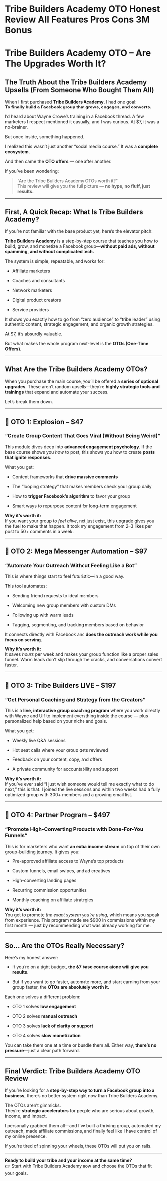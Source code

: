 # Tribe Builders Academy OTO Honest Review All Features Pros Cons 3M Bonus
<h1 class="" data-start="353" data-end="410">Tribe Builders Academy OTO – Are The Upgrades Worth It?</h1>
<h2 class="" data-start="412" data-end="500">The Truth About the Tribe Builders Academy Upsells (From Someone Who Bought Them All)</h2>
<p class="" data-start="502" data-end="643">When I first purchased <strong data-start="525" data-end="551">Tribe Builders Academy</strong>, I had one goal:<br data-start="568" data-end="571" /><strong data-start="571" data-end="643">To finally build a Facebook group that grows, engages, and converts.</strong></p>
<p class="" data-start="645" data-end="801">I’d heard about Wayne Crowe’s training in a Facebook thread. A few marketers I respect mentioned it casually, and I was curious. At $7, it was a no-brainer.</p>
<p class="" data-start="803" data-end="839">But once inside, something happened.</p>
<p class="" data-start="841" data-end="932">I realized this wasn’t just another “social media course.” It was a <strong data-start="909" data-end="931">complete ecosystem</strong>.</p>
<p class="" data-start="934" data-end="987">And then came the <strong data-start="952" data-end="966">OTO offers</strong> — one after another.</p>
<p class="" data-start="989" data-end="1016">If you’ve been wondering:</p>

<blockquote data-start="1017" data-end="1149">
<p class="" data-start="1018" data-end="1149">“Are the Tribe Builders Academy OTOs worth it?”<br data-start="1065" data-end="1068" />This review will give you the full picture — <strong data-start="1113" data-end="1149">no hype, no fluff, just results.</strong></p>
</blockquote>

<hr class="" data-start="1151" data-end="1154" />

<h2 class="" data-start="1156" data-end="1212">First, A Quick Recap: What Is Tribe Builders Academy?</h2>
<p class="" data-start="1214" data-end="1290">If you’re not familiar with the base product yet, here’s the elevator pitch:</p>
<p class="" data-start="1292" data-end="1480"><strong data-start="1292" data-end="1318">Tribe Builders Academy</strong> is a step-by-step course that teaches you how to build, grow, and monetize a Facebook group—<strong data-start="1411" data-end="1480">without paid ads, without spamming, and without complicated tech.</strong></p>
<p class="" data-start="1482" data-end="1530">The system is simple, repeatable, and works for:</p>

<ul data-start="1532" data-end="1654">
 	<li class="" data-start="1532" data-end="1555">
<p class="" data-start="1534" data-end="1555">Affiliate marketers</p>
</li>
 	<li class="" data-start="1556" data-end="1583">
<p class="" data-start="1558" data-end="1583">Coaches and consultants</p>
</li>
 	<li class="" data-start="1584" data-end="1605">
<p class="" data-start="1586" data-end="1605">Network marketers</p>
</li>
 	<li class="" data-start="1606" data-end="1634">
<p class="" data-start="1608" data-end="1634">Digital product creators</p>
</li>
 	<li class="" data-start="1635" data-end="1654">
<p class="" data-start="1637" data-end="1654">Service providers</p>
</li>
</ul>
<p class="" data-start="1656" data-end="1803">It shows you exactly how to go from “zero audience” to “tribe leader” using authentic content, strategic engagement, and organic growth strategies.</p>
<p class="" data-start="1805" data-end="1835">At $7, it’s absurdly valuable.</p>
<p class="" data-start="1837" data-end="1915">But what makes the whole program next-level is the <strong data-start="1888" data-end="1914">OTOs (One-Time Offers)</strong>.</p>


<hr class="" data-start="1917" data-end="1920" />

<h2 class="" data-start="1922" data-end="1966">What Are the Tribe Builders Academy OTOs?</h2>
<p class="" data-start="1968" data-end="2171">When you purchase the main course, you’ll be offered a <strong data-start="2023" data-end="2054">series of optional upgrades</strong>. These aren’t random upsells—they’re <strong data-start="2092" data-end="2132">highly strategic tools and trainings</strong> that expand and automate your success.</p>
<p class="" data-start="2173" data-end="2195">Let’s break them down.</p>


<hr class="" data-start="2197" data-end="2200" />

<h2 class="" data-start="2202" data-end="2236">🔹 OTO 1: <strong data-start="2215" data-end="2228">Explosion</strong> – $47</h2>
<h3 class="" data-start="2237" data-end="2301">“Create Group Content That Goes Viral (Without Being Weird)”</h3>
<p class="" data-start="2303" data-end="2472">This module dives deep into <strong data-start="2331" data-end="2365">advanced engagement psychology</strong>. If the base course shows you <em data-start="2396" data-end="2401">how</em> to post, this shows you how to create <strong data-start="2440" data-end="2471">posts that ignite responses</strong>.</p>
<p class="" data-start="2474" data-end="2487">What you get:</p>

<ul data-start="2489" data-end="2735">
 	<li class="" data-start="2489" data-end="2543">
<p class="" data-start="2491" data-end="2543">Content frameworks that <strong data-start="2515" data-end="2541">drive massive comments</strong></p>
</li>
 	<li class="" data-start="2544" data-end="2612">
<p class="" data-start="2546" data-end="2612">The “looping strategy” that makes members check your group daily</p>
</li>
 	<li class="" data-start="2613" data-end="2676">
<p class="" data-start="2615" data-end="2676">How to <strong data-start="2622" data-end="2654">trigger Facebook’s algorithm</strong> to favor your group</p>
</li>
 	<li class="" data-start="2677" data-end="2735">
<p class="" data-start="2679" data-end="2735">Smart ways to repurpose content for long-term engagement</p>
</li>
</ul>
<p class="" data-start="2737" data-end="2943"><strong data-start="2737" data-end="2759">Why it’s worth it:</strong><br data-start="2759" data-end="2762" />If you want your group to <em data-start="2788" data-end="2800">feel alive</em>, not just exist, this upgrade gives you the fuel to make that happen. It took my engagement from 2–3 likes per post to 50+ comments in a week.</p>


<hr class="" data-start="2945" data-end="2948" />

<h2 class="" data-start="2950" data-end="3000">🔹 OTO 2: <strong data-start="2963" data-end="2992">Mega Messenger Automation</strong> – $97</h2>
<h3 class="" data-start="3001" data-end="3056">“Automate Your Outreach Without Feeling Like a Bot”</h3>
<p class="" data-start="3058" data-end="3118">This is where things start to feel futuristic—in a good way.</p>
<p class="" data-start="3120" data-end="3140">This tool automates:</p>

<ul data-start="3142" data-end="3329">
 	<li class="" data-start="3142" data-end="3186">
<p class="" data-start="3144" data-end="3186">Sending friend requests to ideal members</p>
</li>
 	<li class="" data-start="3187" data-end="3234">
<p class="" data-start="3189" data-end="3234">Welcoming new group members with custom DMs</p>
</li>
 	<li class="" data-start="3235" data-end="3267">
<p class="" data-start="3237" data-end="3267">Following up with warm leads</p>
</li>
 	<li class="" data-start="3268" data-end="3329">
<p class="" data-start="3270" data-end="3329">Tagging, segmenting, and tracking members based on behavior</p>
</li>
</ul>
<p class="" data-start="3331" data-end="3424">It connects directly with Facebook and <strong data-start="3370" data-end="3423">does the outreach work while you focus on serving</strong>.</p>
<p class="" data-start="3426" data-end="3610"><strong data-start="3426" data-end="3448">Why it’s worth it:</strong><br data-start="3448" data-end="3451" />It saves <em data-start="3460" data-end="3467">hours</em> per week and makes your group function like a proper sales funnel. Warm leads don’t slip through the cracks, and conversations convert faster.</p>


<hr class="" data-start="3612" data-end="3615" />

<h2 class="" data-start="3617" data-end="3662">🔹 OTO 3: <strong data-start="3630" data-end="3653">Tribe Builders LIVE</strong> – $197</h2>
<h3 class="" data-start="3663" data-end="3721">“Get Personal Coaching and Strategy from the Creators”</h3>
<p class="" data-start="3723" data-end="3918">This is a <strong data-start="3733" data-end="3777">live, interactive group coaching program</strong> where you work directly with Wayne and Ulf to implement everything inside the course — plus personalized help based on your niche and goals.</p>
<p class="" data-start="3920" data-end="3933">What you get:</p>

<ul data-start="3935" data-end="4113">
 	<li class="" data-start="3935" data-end="3963">
<p class="" data-start="3937" data-end="3963">Weekly live Q&amp;A sessions</p>
</li>
 	<li class="" data-start="3964" data-end="4013">
<p class="" data-start="3966" data-end="4013">Hot seat calls where your group gets reviewed</p>
</li>
 	<li class="" data-start="4014" data-end="4060">
<p class="" data-start="4016" data-end="4060">Feedback on your content, copy, and offers</p>
</li>
 	<li class="" data-start="4061" data-end="4113">
<p class="" data-start="4063" data-end="4113">A private community for accountability and support</p>
</li>
</ul>
<p class="" data-start="4115" data-end="4354"><strong data-start="4115" data-end="4137">Why it’s worth it:</strong><br data-start="4137" data-end="4140" />If you’ve ever said “I just wish someone would tell me exactly what to do next,” this is that. I joined the live sessions and within two weeks had a fully optimized group with 300+ members and a growing email list.</p>


<hr class="" data-start="4356" data-end="4359" />

<h2 class="" data-start="4361" data-end="4402">🔹 OTO 4: <strong data-start="4374" data-end="4393">Partner Program</strong> – $497</h2>
<h3 class="" data-start="4403" data-end="4467">“Promote High-Converting Products with Done-For-You Funnels”</h3>
<p class="" data-start="4469" data-end="4584">This is for marketers who want <strong data-start="4500" data-end="4526">an extra income stream</strong> on top of their own group-building journey. It gives you:</p>

<ul data-start="4586" data-end="4810">
 	<li class="" data-start="4586" data-end="4643">
<p class="" data-start="4588" data-end="4643">Pre-approved affiliate access to Wayne’s top products</p>
</li>
 	<li class="" data-start="4644" data-end="4694">
<p class="" data-start="4646" data-end="4694">Custom funnels, email swipes, and ad creatives</p>
</li>
 	<li class="" data-start="4695" data-end="4728">
<p class="" data-start="4697" data-end="4728">High-converting landing pages</p>
</li>
 	<li class="" data-start="4729" data-end="4767">
<p class="" data-start="4731" data-end="4767">Recurring commission opportunities</p>
</li>
 	<li class="" data-start="4768" data-end="4810">
<p class="" data-start="4770" data-end="4810">Monthly coaching on affiliate strategies</p>
</li>
</ul>
<p class="" data-start="4812" data-end="5046"><strong data-start="4812" data-end="4834">Why it’s worth it:</strong><br data-start="4834" data-end="4837" />You get to promote <em data-start="4856" data-end="4887">the exact system you’re using</em>, which means you speak from experience. This program made me $900 in commissions within my first month — just by recommending what was already working for me.</p>


<hr class="" data-start="5048" data-end="5051" />

<h2 class="" data-start="5053" data-end="5090">So… Are the OTOs Really Necessary?</h2>
<p class="" data-start="5092" data-end="5116">Here’s my honest answer:</p>

<ul data-start="5118" data-end="5329">
 	<li class="" data-start="5118" data-end="5202">
<p class="" data-start="5120" data-end="5202">If you’re on a tight budget, <strong data-start="5149" data-end="5199">the $7 base course alone will give you results</strong>.</p>
</li>
 	<li class="" data-start="5203" data-end="5329">
<p class="" data-start="5205" data-end="5329">But if you want to go faster, automate more, and start earning from your group faster, the <strong data-start="5296" data-end="5329">OTOs are absolutely worth it.</strong></p>
</li>
</ul>
<p class="" data-start="5331" data-end="5367">Each one solves a different problem:</p>

<ul data-start="5369" data-end="5526">
 	<li class="" data-start="5369" data-end="5404">
<p class="" data-start="5371" data-end="5404">OTO 1 solves <strong data-start="5384" data-end="5402">low engagement</strong></p>
</li>
 	<li class="" data-start="5405" data-end="5441">
<p class="" data-start="5407" data-end="5441">OTO 2 solves <strong data-start="5420" data-end="5439">manual outreach</strong></p>
</li>
 	<li class="" data-start="5442" data-end="5489">
<p class="" data-start="5444" data-end="5489">OTO 3 solves <strong data-start="5457" data-end="5487">lack of clarity or support</strong></p>
</li>
 	<li class="" data-start="5490" data-end="5526">
<p class="" data-start="5492" data-end="5526">OTO 4 solves <strong data-start="5505" data-end="5526">slow monetization</strong></p>
</li>
</ul>
<p class="" data-start="5528" data-end="5642">You can take them one at a time or bundle them all. Either way, <strong data-start="5592" data-end="5615">there’s no pressure</strong>—just a clear path forward.</p>


<hr class="" data-start="5644" data-end="5647" />

<h2 class="" data-start="5649" data-end="5700">Final Verdict: Tribe Builders Academy OTO Review</h2>
<p class="" data-start="5702" data-end="5852">If you’re looking for a <strong data-start="5726" data-end="5787">step-by-step way to turn a Facebook group into a business</strong>, there’s no better system right now than Tribe Builders Academy.</p>
<p class="" data-start="5854" data-end="5977">The OTOs aren’t gimmicks.<br data-start="5879" data-end="5882" />They’re <strong data-start="5890" data-end="5916">strategic accelerators</strong> for people who are serious about growth, income, and impact.</p>
<p class="" data-start="5979" data-end="6152">I personally grabbed them all—and I’ve built a thriving group, automated my outreach, made affiliate commissions, and finally feel like I have control of my online presence.</p>
<p class="" data-start="6154" data-end="6228">If you're tired of spinning your wheels, these OTOs will put you on rails.</p>


<hr class="" data-start="6230" data-end="6233" />
<p class="" data-start="6235" data-end="6387"><strong data-start="6235" data-end="6298">Ready to build your tribe and your income at the same time?</strong><br data-start="6298" data-end="6301" />👉 Start with Tribe Builders Academy now and choose the OTOs that fit your goals.</p>

